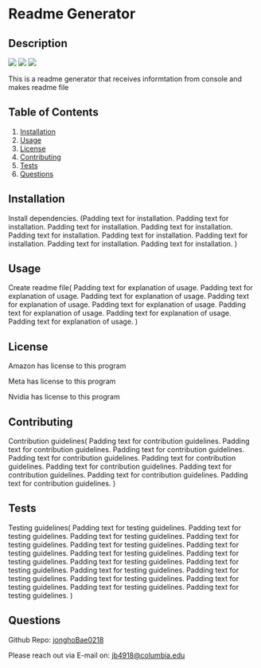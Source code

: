 # 	Readme Generator

## Description
 <a href = "https://www.amazon.com" alt="Contributors">
<img src= https://img.shields.io/badge/Amazon-8A2BE2 /></a>
 <a href = "https://www.google.com" alt="Contributors">
<img src= https://img.shields.io/badge/Meta-8A2BE2 /></a>
 <a href = "https://nvidia.com" alt="Contributors">
<img src= https://img.shields.io/badge/Nvidia-8A2BE2 /></a>

 This is a readme generator that receives informtation from console and makes readme file

## Table of Contents
1. [Installation](#installation)
2. [Usage](#usage)
3. [License](#license)
4. [Contributing](#contributing)
5. [Tests](#tests)
6. [Questions](#questions)


## Installation

Install dependencies. (Padding text for installation. Padding text for installation. Padding text for installation. Padding text for installation. Padding text for installation. Padding text for installation. Padding text for installation. Padding text for installation. Padding text for installation. )


## Usage

Create readme file( Padding text for explanation of usage. Padding text for explanation of usage. Padding text for explanation of usage. Padding text for explanation of usage. Padding text for explanation of usage. Padding text for explanation of usage. Padding text for explanation of usage. Padding text for explanation of usage. )


## License 
Amazon has license to this program

Meta has license to this program

Nvidia has license to this program


## Contributing

Contribution guidelines( Padding text for contribution guidelines. Padding text for contribution guidelines. Padding text for contribution guidelines. Padding text for contribution guidelines. Padding text for contribution guidelines. Padding text for contribution guidelines. Padding text for contribution guidelines. Padding text for contribution guidelines. Padding text for contribution guidelines. )


## Tests

Testing guidelines( Padding text for testing guidelines. Padding text for testing guidelines. Padding text for testing guidelines. Padding text for testing guidelines. Padding text for testing guidelines. Padding text for testing guidelines. Padding text for testing guidelines. Padding text for testing guidelines. Padding text for testing guidelines. Padding text for testing guidelines. Padding text for testing guidelines. Padding text for testing guidelines. Padding text for testing guidelines. Padding text for testing guidelines. Padding text for testing guidelines. Padding text for testing guidelines. )


## Questions
Github Repo: [jonghoBae0218](https://github.com/jonghoBae0218)

Please reach out via E-mail on: jb4918@columbia.edu 

